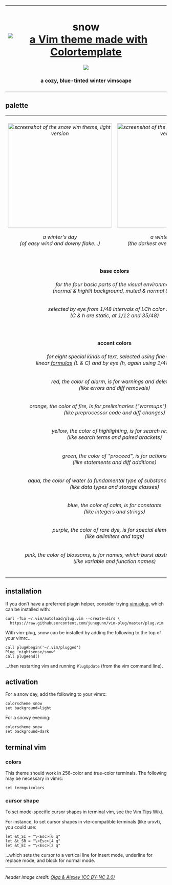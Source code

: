 <table><tbody><tr><td align="center"><h1>snow<br>
<a href='https://github.com/lifepillar/vim-colortemplate'><img src='https://img.shields.io/badge/made%20with-Colortemplate-00a0ff.svg' alt='a Vim theme made with Colortemplate' /></a>
</h1>
<img src="https://github.com/nightsense/snow/raw/master/images/header.jpg" />
<h4>a cozy, blue-tinted winter vimscape</h4>
</td></tr></tbody></table>

## palette

<table><tbody>

<tr>
<td align="center"><h6><img alt="screenshot of the snow vim theme, light version" src="https://github.com/nightsense/snow/raw/master/images/screenshot-light.png" height="325" /><br><br>
a winter's day<br>(of easy wind and downy flake...)</h6>
</td>
<td align="center"><h6><img alt="screenshot of the snow vim theme, dark version" src="https://github.com/nightsense/snow/raw/master/images/screenshot-dark.png" height="325" /><br><br>
a winter's night<br>(the darkest evening of the year...)</h6>
</td>
</tr>

<tr></tr>

<tr>
<td align='center' colspan='2'>
<h4>
<img src="http://www.colorhexa.com/ebf4ff.png" height="12" width="12">&nbsp;
<img src="http://www.colorhexa.com/d3dceb.png" height="12" width="12">&nbsp;
<img src="http://www.colorhexa.com/7a8290.png" height="12" width="12">&nbsp;
<img src="http://www.colorhexa.com/5b6370.png" height="12" width="12">
&nbsp;&nbsp;base colors&nbsp;&nbsp;
<img src="http://www.colorhexa.com/9aa3b1.png" height="12" width="12">&nbsp;
<img src="http://www.colorhexa.com/7a8290.png" height="12" width="12">&nbsp;
<img src="http://www.colorhexa.com/343c48.png" height="12" width="12">&nbsp;
<img src="http://www.colorhexa.com/222a35.png" height="12" width="12">
</h4>
<h6>for the four basic parts of the visual environment<br>(normal & highlit background, muted & normal text)</h6>
<h6>selected by eye from 1/48 intervals of LCh color space<br>(C & h are static, at 1/12 and 35/48)</h6>

</tr>

<tr></tr>

<tr>
<td align='center' colspan='2'>
<h4>
<img src="http://www.colorhexa.com/ea5a44.png" height="12" width="12">&nbsp;
<img src="http://www.colorhexa.com/d07018.png" height="12" width="12">&nbsp;
<img src="http://www.colorhexa.com/fcbf00.png" height="12" width="12">&nbsp;
<img src="http://www.colorhexa.com/4d991b.png" height="12" width="12">&nbsp;
<img src="http://www.colorhexa.com/00a084.png" height="12" width="12">&nbsp;
<img src="http://www.colorhexa.com/008beb.png" height="12" width="12">&nbsp;
<img src="http://www.colorhexa.com/aa67c8.png" height="12" width="12">&nbsp;
<img src="http://www.colorhexa.com/e16177.png" height="12" width="12">
&nbsp;&nbsp;accent colors&nbsp;&nbsp;
<img src="http://www.colorhexa.com/c87361.png" height="12" width="12">&nbsp;
<img src="http://www.colorhexa.com/b87c4e.png" height="12" width="12">&nbsp;
<img src="http://www.colorhexa.com/cfaa54.png" height="12" width="12">&nbsp;
<img src="http://www.colorhexa.com/6d9353.png" height="12" width="12">&nbsp;
<img src="http://www.colorhexa.com/2b9685.png" height="12" width="12">&nbsp;
<img src="http://www.colorhexa.com/5f87b7.png" height="12" width="12">&nbsp;
<img src="http://www.colorhexa.com/9776a4.png" height="12" width="12">&nbsp;
<img src="http://www.colorhexa.com/b77c82.png" height="12" width="12">
</h4>
<h6>for eight special kinds of text, selected using fine-tuned<br>linear <a href='https://github.com/nightsense/snow/blob/master/templates/template-generator.py'>formulas</a> (L & C) and by eye (h, again using 1/48 intervals)</h6>

<h6><img src="http://www.colorhexa.com/ea5a44.png" height="12" width="12">&nbsp;&nbsp;red, the color of alarm, is for warnings and deletions&nbsp;&nbsp;<img src="http://www.colorhexa.com/c87361.png" height="12" width="12"><br>(like errors and diff removals)</h6>

<h6><img src="http://www.colorhexa.com/d07018.png" height="12" width="12">&nbsp;&nbsp;orange, the color of fire, is for preliminaries ("warmups") and changes&nbsp;&nbsp;<img src="http://www.colorhexa.com/b87c4e.png" height="12" width="12"><br>(like preprocessor code and diff changes)</h6>
<h6><img src="http://www.colorhexa.com/fcbf00.png" height="12" width="12">&nbsp;&nbsp;yellow, the color of highlighting, is for search results&nbsp;&nbsp;<img src="http://www.colorhexa.com/cfaa54.png" height="12" width="12"><br>(like search terms and paired brackets)</h6>
<h6><img src="http://www.colorhexa.com/4d991b.png" height="12" width="12">&nbsp;&nbsp;green, the color of "proceed", is for actions&nbsp;&nbsp;<img src="http://www.colorhexa.com/6d9353.png" height="12" width="12"><br>(like statements and diff additions)</h6>
<h6><img src="http://www.colorhexa.com/00a084.png" height="12" width="12">&nbsp;&nbsp;aqua, the color of water (a fundamental type of substance), is for types&nbsp;&nbsp;<img src="http://www.colorhexa.com/2b9685.png" height="12" width="12"><br>(like data types and storage classes)</h6>
<h6><img src="http://www.colorhexa.com/008beb.png" height="12" width="12">&nbsp;&nbsp;blue, the color of calm, is for constants&nbsp;&nbsp;<img src="http://www.colorhexa.com/5f87b7.png" height="12" width="12"><br>(like integers and strings)</h6>
<h6><img src="http://www.colorhexa.com/aa67c8.png" height="12" width="12">&nbsp;&nbsp;purple, the color of rare dye, is for special elements&nbsp;&nbsp;<img src="http://www.colorhexa.com/9776a4.png" height="12" width="12"><br>(like delimiters and tags)</h6>
<h6><img src="http://www.colorhexa.com/e16177.png" height="12" width="12">&nbsp;&nbsp;pink, the color of blossoms, is for names, which burst abstractions into life&nbsp;&nbsp;<img src="http://www.colorhexa.com/b77c82.png" height="12" width="12"><br>(like variable and function names)</h6>
</tr>

</tbody></table>

## installation

If you don’t have a preferred plugin helper, consider trying [vim-plug](https://github.com/junegunn/vim-plug), which can be installed with:

```
curl -fLo ~/.vim/autoload/plug.vim --create-dirs \
  https://raw.githubusercontent.com/junegunn/vim-plug/master/plug.vim
```

With vim-plug, snow can be installed by adding the following to the top of your vimrc...

```
call plug#begin('~/.vim/plugged')
Plug 'nightsense/snow'
call plug#end()
```

...then restarting vim and running `PlugUpdate` (from the vim command line).

## activation

For a snow day, add the following to your vimrc:

```
colorscheme snow
set background=light
```

For a snowy evening:

```
colorscheme snow
set background=dark
```

## terminal vim

### colors

This theme should work in 256-color and true-color terminals. The following may be necessary in vimrc:

```
set termguicolors
```

### cursor shape

To set mode-specific cursor shapes in terminal vim, see the [Vim Tips Wiki](http://vim.wikia.com/wiki/Change_cursor_shape_in_different_modes).

For instance, to set cursor shapes in vte-compatible terminals (like urxvt), you could use:

```
let &t_SI = "\<Esc>[6 q"
let &t_SR = "\<Esc>[4 q"
let &t_EI = "\<Esc>[2 q"
```

...which sets the cursor to a vertical line for insert mode, underline for replace mode, and block for normal mode.

---

###### header image credit: [Olga & Alexey (CC BY-NC 2.0)](https://www.flickr.com/photos/chaoticmind75/39326731084/)
